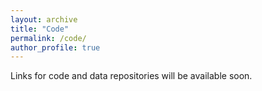 ```yaml
---
layout: archive
title: "Code"
permalink: /code/
author_profile: true
---
```


Links for code and data repositories will be available soon.
